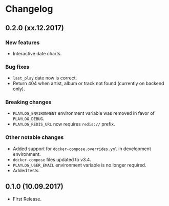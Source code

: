 # Changelog

## 0.2.0 (xx.12.2017)

### New features

- Interactive date charts.

### Bug fixes

- `last_play` date now is correct.
- Return 404 when artist, album or track not found (currently on backend only).

### Breaking changes

- `PLAYLOG_ENVIRONMENT` environment variable was removed in favor of `PLAYLOG_DEBUG`.
- `PLAYLOG_REDIS_URL` now requires `redis://` prefix.

### Other notable changes

- Added support for `docker-compose.overrides.yml` in development environment.
- `docker-compose` files updated to v3.4.
- `PLAYLOG_USER_EMAIL` environment variable is no longer required.
- Added tests.

## 0.1.0 (10.09.2017)

- First Release.
